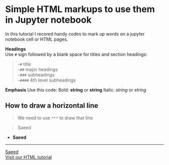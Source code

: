 # Simple HTML markups to use them in Jupyter notebook
In this tutorial I recored handy codes to mark up words on a jupyter notebook cell or HTML pages.


**Headings**<br/> Use `#` sign followed by a blank space for titles and section headings:<br/>
> -`#` title<br/>
-`##` major headings<br/>
-`###` subheadings<br/>
-`####` 4th level subheadings<br/>

**Emphasis** Use this code: Bold: __string__ or **string** Italic: _string_ or *string*


## How to draw a horizontal line

> We need to use `***` to draw that line

> Saeed

* **Saeed**
***
[Saeed](https://www.google.com)
<br/>
<a href="https://www.w3schools.com/html/">Visit our HTML tutorial</a>


<div class="row">
  <div class="column"></div>
  <div class="column"></div>
</div>

